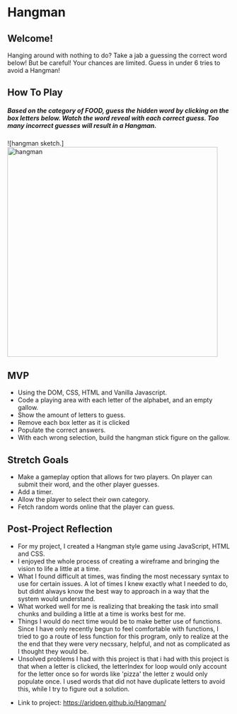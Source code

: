 # Hangman
## Welcome!

Hanging around with nothing to do? Take a jab a guessing the correct word below! But be careful! Your chances are limited. Guess in under 6 tries to avoid a Hangman!


## How To Play
##### Based on the category of FOOD, guess the hidden word by clicking on the box letters below. Watch the word reveal with each correct guess. Too many incorrect guesses will result in a Hangman.


![hangman sketch.]<img width="475" alt="hangman" src="https://user-images.githubusercontent.com/115594817/204955713-218bf1db-d239-478d-bec1-5e5af9d8c205.png">



## MVP 

* Using the DOM, CSS, HTML and Vanilla Javascript.
* Code a playing area  with each letter of the alphabet, and an empty gallow.
* Show the amount of letters to guess.
* Remove each box letter as it is clicked
* Populate the correct answers.
* With each wrong selection, build the hangman stick figure on the gallow.

## Stretch Goals 

* Make a gameplay option that allows for two players. On player can submit their word, and the other player guesses.
* Add a timer.
* Allow the player to select their own category.
* Fetch random words online that the player can guess.

## Post-Project Reflection
* For my project, I created a Hangman style game using JavaScript, HTML and CSS.
* I enjoyed the whole process of creating a wireframe and bringing the vision to life a little at a time. 
* What I found difficult at times, was finding the most necessary syntax to use for certain issues. A lot of times I knew exactly what I needed to do, but didnt always know the best way to approach in a way that the system would understand. 
* What worked well for me is realizing that breaking the task into small chunks and building a little at a time is works best for me. 
* Things I would do nect time would be to make better use of functions. Since I have only recently begun to feel comfortable with functions, I tried to go a route of less function for this program, only to realize at the the end that they were very necssary, helpful, and not as complicated as I thought they would be. 
* Unsolved problems I had with this project is that i had with this project is that when a letter is clicked, the letterIndex for loop would only account for the letter once so for words like 'pizza' the letter z would only populate once. I used words that did not have duplicate letters to avoid this, while I try to figure out a solution.


- Link to project:
  https://aridpen.github.io/Hangman/
